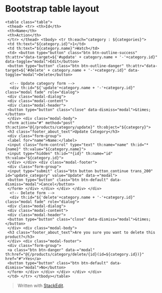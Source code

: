 

# Bootstrap table layout

    <table class="table">  
     <thead> <tr> <th>Id</th>  
     <th>Name</th>  
     <th>Action</th>  
     </tr> </thead> <tbody> <tr th:each="category : ${categories}">  
     <td th:text="${category.id}">1</td>  
     <td th:text="${category.name}">Watch</td>  
     <td> <button type="button" class="btn btn-outline-success" th:attr="data-target=${'#update' + category.name + '-'+category.id}" data-toggle="modal">Edit</button>  
     <button type="button" class="btn btn-outline-danger" th:attr="data-target=${'#delete' + category.name + '-'+category.id}" data-toggle="modal">Delete</button>  
      
      <!-- Update category form -->  
      <div th:id="${'update'+category.name + '-'+category.id}" class="modal fade" role="dialog">  
     <div class="modal-dialog">  
     <div class="modal-content">  
     <div class="modal-header">  
     <button type="button" class="close" data-dismiss="modal">&times;</button>  
     </div> <div class="modal-body">  
     <form action="#" method="post" th:action="@{/products/category/update}" th:object="${category}">  
     <h3 class="footer_about_text">Update Category</h3>  
     <div class="form-group">  
     <label for="name">Name:</label>  
     <input class="form-control" type="text" th:name="name" th:id="*{name}" th:value="${category.name}">  
     <input type="hidden" th:id="*{id}" th:name="id" th:value="${category.id}">  
     </div> </div> <div class="modal-footer">  
     <div class="form-group">  
     <input type="submit" class="btn button button_continue trans_200" id="update_category" value="Update" data-="modal">  
     <button type="button" class="btn btn-default" data-dismiss="modal">Cancel</button>  
     </form> </div> </div> </div> </div> </div>  
      <!-- Delete form -->  
      <div th:id="${'delete'+category.name + '-'+category.id}" class="modal fade" role="dialog">  
     <div class="modal-dialog">  
     <div class="modal-content">  
     <div class="modal-header">  
     <button type="button" class="close" data-dismiss="modal">&times;</button>  
     </div> <div class="modal-body">  
     <h3 class="footer_about_text">Are you sure you want to delete this product?</h3>  
     </div> <div class="modal-footer">  
     <div class="form-group">  
     <a class="btn btn-danger" data-="modal" th:href="@{/products/category/delete/{id}(id=${category.id})}" href="#">Yes</a>  
     <button type="button" class="btn btn-default" data-dismiss="modal">No</button>  
     </form> </div> </div> </div> </div> </div>  
     </td> </tr> </tbody></table>

> Written with [StackEdit](https://stackedit.io/).
<!--stackedit_data:
eyJoaXN0b3J5IjpbLTgwMzg3MzMxXX0=
-->